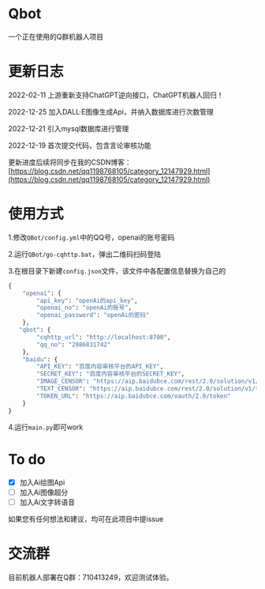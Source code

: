 # Qbot
一个正在使用的Q群机器人项目

# 更新日志
2022-02-11
上游重新支持ChatGPT逆向接口，ChatGPT机器人回归！

2022-12-25
加入DALL·E图像生成Api，并纳入数据库进行次数管理

2022-12-21
引入mysql数据库进行管理

2022-12-19 
首次提交代码，包含言论审核功能

更新进度后续将同步在我的CSDN博客：[https://blog.csdn.net/qq1198768105/category_12147929.html](https://blog.csdn.net/qq1198768105/category_12147929.html)

# 使用方式
1.修改`QBot/config.yml`中的QQ号，openai的账号密码

2.运行`QBot/go-cqhttp.bat`，弹出二维码扫码登陆

3.在根目录下新建`config.json`文件，该文件中各配置信息替换为自己的

```python
{
    "openai": {
        "api_key": "openAi的api_key",
        "openai_no": "openAi的账号",
        "openai_password": "openAi的密码"
    },
   "qbot": {
        "cqhttp_url": "http://localhost:8700",
        "qq_no": "2986831742"
    },
    "baidu": {
        "API_KEY": "百度内容审核平台的API_KEY",
        "SECRET_KEY": "百度内容审核平台的SECRET_KEY",
        "IMAGE_CENSOR": "https://aip.baidubce.com/rest/2.0/solution/v1/img_censor/v2/user_defined",
        "TEXT_CENSOR": "https://aip.baidubce.com/rest/2.0/solution/v1/text_censor/v2/user_defined",
        "TOKEN_URL": "https://aip.baidubce.com/oauth/2.0/token"
    }
}
```

4.运行`main.py`即可work


# To do
 - [x] 加入Ai绘图Api
 - [ ] 加入Ai图像超分
 - [ ] 加入Ai文字转语音

如果您有任何想法和建议，均可在此项目中提issue

# 交流群
目前机器人部署在Q群：710413249，欢迎测试体验。




